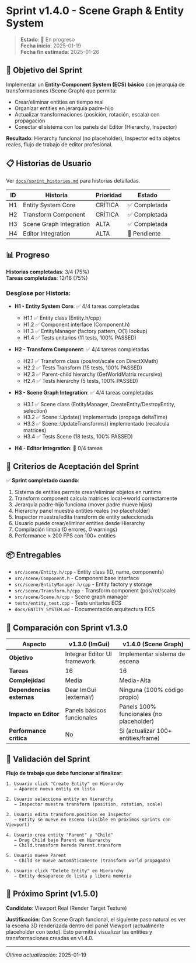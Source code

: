 ﻿# Sprint v1.4.0 - Scene Graph & Entity System

> **Estado**: 🚀 En progreso  
> **Fecha inicio**: 2025-01-19  
> **Fecha fin estimada**: 2025-01-26

## 🎯 Objetivo del Sprint

Implementar un **Entity-Component System (ECS) básico** con jerarquía de transformaciones (Scene Graph) que permita:
- Crear/eliminar entities en tiempo real
- Organizar entities en jerarquía padre-hijo
- Actualizar transformaciones (posición, rotación, escala) con propagación
- Conectar el sistema con los panels del Editor (Hierarchy, Inspector)

**Resultado**: Hierarchy funcional (no placeholder), Inspector edita objetos reales, flujo de trabajo de editor profesional.

## 📋 Historias de Usuario

Ver [`docs/sprint_histories.md`](sprint_histories.md) para historias detalladas.

| ID | Historia | Prioridad | Estado |
|----|----------|-----------|--------|
| H1 | Entity System Core | CRÍTICA | ✅ Completada |
| H2 | Transform Component | CRÍTICA | ✅ Completada |
| H3 | Scene Graph Integration | ALTA | ✅ Completada |
| H4 | Editor Integration | ALTA | 🔴 Pendiente |

## 📊 Progreso

**Historias completadas**: 3/4 (75%)  
**Tareas completadas**: 12/16 (75%)

### Desglose por Historia:
- **H1 - Entity System Core**: ✅ 4/4 tareas completadas
  - H1.1 ✅ Entity class (Entity.h/cpp)
  - H1.2 ✅ Component interface (Component.h)
  - H1.3 ✅ EntityManager (factory pattern, O(1) lookup)
  - H1.4 ✅ Tests unitarios (11 tests, 100% PASSED)

- **H2 - Transform Component**: ✅ 4/4 tareas completadas
  - H2.1 ✅ Transform class (pos/rot/scale con DirectXMath)
  - H2.2 ✅ Tests Transform (15 tests, 100% PASSED)
  - H2.3 ✅ Parent-child hierarchy (GetWorldMatrix recursivo)
  - H2.4 ✅ Tests hierarchy (5 tests, 100% PASSED)

- **H3 - Scene Graph Integration**: ✅ 4/4 tareas completadas
  - H3.1 ✅ Scene class (EntityManager, CreateEntity/DestroyEntity, selection)
  - H3.2 ✅ Scene::Update() implementado (propaga deltaTime)
  - H3.3 ✅ Scene::UpdateTransforms() implementado (recalcula matrices)
  - H3.4 ✅ Tests Scene (18 tests, 100% PASSED)

- **H4 - Editor Integration**: 🔴 0/4 tareas

## 🎯 Criterios de Aceptación del Sprint

✅ **Sprint completado cuando**:
1. Sistema de entities permite crear/eliminar objetos en runtime
2. Transform component calcula matrices local→world correctamente
3. Jerarquía padre-hijo funciona (mover padre mueve hijos)
4. Hierarchy panel muestra entities reales (no placeholder)
5. Inspector muestra/edita transform de entity seleccionada
6. Usuario puede crear/eliminar entities desde Hierarchy
7. Compilación limpia (0 errores, 0 warnings)
8. Performance > 200 FPS con 100+ entities

## 📦 Entregables

- `src/scene/Entity.h/cpp` - Entity class (ID, name, components)
- `src/scene/Component.h` - Component base interface
- `src/scene/EntityManager.h/cpp` - Entity factory y storage
- `src/scene/Transform.h/cpp` - Transform component (pos/rot/scale)
- `src/scene/Scene.h/cpp` - Scene graph manager
- `tests/entity_test.cpp` - Tests unitarios ECS
- `docs/ENTITY_SYSTEM.md` - Documentación arquitectura ECS

## 🔄 Comparación con Sprint v1.3.0

| Aspecto | v1.3.0 (ImGui) | v1.4.0 (Scene Graph) |
|---------|----------------|----------------------|
| **Objetivo** | Integrar Editor UI framework | Implementar sistema de escena |
| **Tareas** | 16 | 16 |
| **Complejidad** | Media | Media-Alta |
| **Dependencias externas** | Dear ImGui (external/) | Ninguna (100% código propio) |
| **Impacto en Editor** | Panels básicos funcionales | Panels 100% funcionales (no placeholder) |
| **Performance crítica** | No | Sí (actualizar 100+ entities/frame) |

## 🧪 Validación del Sprint

**Flujo de trabajo que debe funcionar al finalizar**:

```
1. Usuario click "Create Entity" en Hierarchy
   → Aparece nueva entity en lista
   
2. Usuario selecciona entity en Hierarchy
   → Inspector muestra transform (position, rotation, scale)
   
3. Usuario edita transform.position en Inspector
   → Entity se mueve en escena (visible en próximos sprints con Viewport)
   
4. Usuario crea entity "Parent" y "Child"
   → Drag Child bajo Parent en Hierarchy
   → Child.transform hereda Parent.transform
   
5. Usuario mueve Parent
   → Child se mueve automáticamente (transform world propagado)
   
6. Usuario click "Delete Entity" en Hierarchy
   → Entity desaparece de lista y libera memoria
```

## 🚀 Próximo Sprint (v1.5.0)

**Candidato**: Viewport Real (Render Target Texture)

**Justificación**: Con Scene Graph funcional, el siguiente paso natural es ver la escena 3D renderizada dentro del panel Viewport (actualmente placeholder con texto). Esto permitirá visualizar las entities y transformaciones creadas en v1.4.0.

---

*Última actualización*: 2025-01-19
